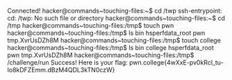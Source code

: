 Connected!
hacker@commands~touching-files:~$ cd /twp
ssh-entrypoint: cd: /twp: No such file or directory
hacker@commands~touching-files:~$ cd /tmp
hacker@commands~touching-files:/tmp$ touch pwn
hacker@commands~touching-files:/tmp$ ls
bin  hsperfdata_root  pwn  tmp.XvrUsDZh8M
hacker@commands~touching-files:/tmp$ touch college
hacker@commands~touching-files:/tmp$ ls
bin  college  hsperfdata_root  pwn  tmp.XvrUsDZh8M
hacker@commands~touching-files:/tmp$ /challenge/run
Success! Here is your flag:
pwn.college{4wXxE-pv0kRcl_tu-Io8kDFZEmm.dBzM4QDL3kTN0czW}
